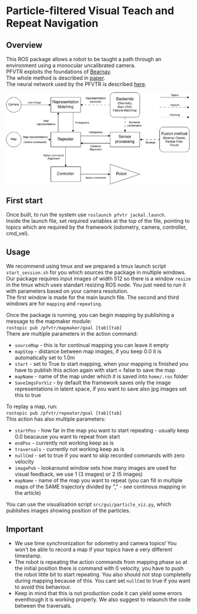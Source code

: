 # Particle-filtered Visual Teach and Repeat Navigation

## Overview

This ROS package allows a robot to be taught a path through an environment using a monocular uncalibrated camera.<br>
PFVTR exploits the foundations of [Bearnav](https://github.com/gestom/stroll_bearnav).<br>
The whole method is described in [paper](https://ieeexplore.ieee.org/document/10042995). <br>
The neural network used by the PFVTR is described [here](https://github.com/Zdeeno/Siamese-network-image-alignment). <br>

![Diagram](flowchart.png)


## First start

Once built, to run the system use `roslaunch pfvtr jackal.launch`. <br>
Inside the launch file, set required variables at the top of the file, pointing to topics which are required by the framework (odometry, camera, controller, cmd_vel).

## Usage

We recommend using tmux and we prepared a tmux launch script `start_session.sh` for you which sources the package in multiple windows. <br>
Our package requires input images of width 512 so there is a window `resize` in the tmux which uses standart resizing ROS node. You just need to run it with parameters based on your camera resolution. <br>
The first window is made for the main launch file. The second and third windows are for `mapping` and `repeating`. <br>

Once the package is running, you can begin mapping by publishing a message to the mapmaker module: <br>
`rostopic pub /pfvtr/mapmaker/goal [tab][tab]` <br>
There are multiple parameters in the action command:
- `sourceMap` - this is for continual mapping you can leave it empty
- `mapStep` - distance between map images, if you keep 0.0 it is automatically set to 1.0m
- `start` - set to True to start mapping, when your mapping is finished you have to publish this action again with start = false to save the map
- `mapName` - name of the map under which it is saved into `home/.ros` folder
- `SaveImgsForViz` - by default the framework saves only the image representations in latent space, if you want to save also jpg images set this to true

To replay a map, run: <br>
`rostopic pub /pfvtr/repeater/goal [tab][tab]` <br>
This action has also multiple parameters:
- `startPos` - how far in the map you want to start repeating - usually keep 0.0 beacause you want to repeat from start
- `endPos` - currently not working keep as is
- `traversals` - currently not working keep as is
- `nullCmd` - set to true if you want to skip recorded commands with zero velocity
- `imagePub` - lookaround window sets how many images are used for visual feedback, we use 1 (3 images) or 2 (5 images)
- `mapName` - name of the map you want to repeat (you can fill in multiple maps of the SAME trajectory divided by "," - see continous mapping in the article)

You can use the visualisation script `src/gui/particle_viz.py`, which publishes images showing position of the particles.

## Important

- We use time synchronization for odometry and camera topics! You won't be able to record a map if your topics have a very different timestamp.
- The robot is repeating the action commands from mapping phase so at the initial position there is command with 0 velocity, you have to push the robot little bit to start repeating. You also should not stop completelly during mapping because of this. You cant set `nullCmd` to true if you want to avoid this behaviour.
- Keep in mind that this is not production code it can yield some errors eventhough it is working properly. We also suggest to relaunch the code between the traversals.
